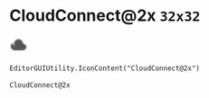 # CloudConnect@2x `32x32`
<img src="/img/CloudConnect.png" width=32 height=32>

``` CSharp
EditorGUIUtility.IconContent("CloudConnect@2x")
```
```
CloudConnect@2x
```
